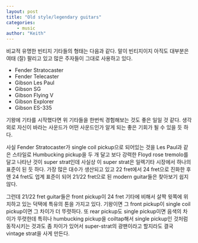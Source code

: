 ```yaml
---
layout: post
title: "Old style/legendary guitars"
categories:
    - music
author: "Keith"
---
```


비교적 유명한 빈티지 기타들의 형태는 다음과 같다. 말이 빈티지이지 아직도 대부분은 여태 (잘) 팔리고 있고 많은 주자들이 그대로 사용하고 있다. 

- Fender Stratocaster
- Fender Telecaster
- Gibson Les Paul
- Gibson SG
- Gibson Flying V
- Gibson Explorer
- Gibson ES-335

기왕에 기타를 시작했다면 위 기타들을 한번씩 경험해보는 것도 좋은 일일 것 같다. 생각외로 자신이 바라는 사운드가 어떤 사운드인가 알게 되는 좋은 기회가 될 수 있을 듯 하다.

사실 Fender Stratocaster가 single coil pickup으로 되어있는 것을 Les Paul과 같은 스타일로 Humbucking pickup을 두 개 달고 보다 강력한 Floyd rose tremolo를 달고 나타난 것이 super strat인데 사실상 이 super strat은 일렉기타 시장에서 하나의 표준이 된 듯 하다. 가장 많은 대수가 생산되고 있고 22 fret에서 24 fret으로 진화한 후엔 24 fret도 업계 표준이 되어 21/22 fret으로 된 modern guitar들은 찾아보기 쉽지 않다.

그런데 21/22 fret guitar들은 front pickup이 24 fret 기타에 비해서 살짝 윗쪽에 위치하고 있는 덕택에 특유의 톤을 가지고 있다. 기왕이면 그 front pickup이 single coil pickup이면 그 차이가 더 뚜렷하다. 또 rear pickup도 single pickup이면 음색의 차이가 뚜렷한데 특히나 humbucking pickup을 coiltap해서 single pickup인 것처럼 동작시키는 것과도 좀 차이가 있어서 super-strat의 광팬이라고 할지라도 결국 vintage strat을 사게 만든다.

